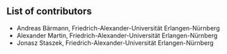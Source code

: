 ## List of contributors

* Andreas Bärmann, Friedrich-Alexander-Universität Erlangen-Nürnberg
* Alexander Martin, Friedrich-Alexander-Universität Erlangen-Nürnberg
* Jonasz Staszek, Friedrich-Alexander-Universität Erlangen-Nürnberg
